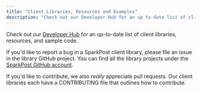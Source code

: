 ```yaml
---
title: "Client Libraries, Resources and Examples"
description: "Check out our Developer Hub for an up to date list of client libraries resources and sample code If you'd like to report a bug in a Spark Post client library please file an issue in the library Git Hub project You can find all the library projects under the..."
---
```


Check out our [Developer Hub](http://developers.sparkpost.com) for an up-to-date list of client libraries, resources, and sample code.

If you'd like to report a bug in a SparkPost client library, please file an issue in the library GitHub project. You can find all the library projects under the [SparkPost GitHub account](https://github.com/SparkPost).

If you'd like to contribute, we also *really* appreciate pull requests. Our client libraries each have a CONTRIBUTING file that outlines how to contribute.
